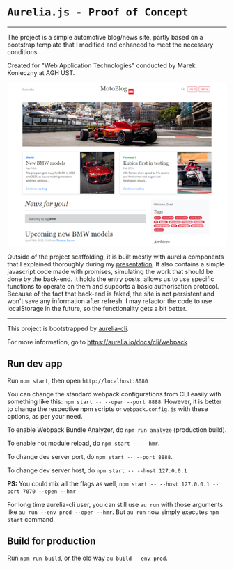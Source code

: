 # `Aurelia.js - Proof of Concept`
------

The project is a simple automotive blog/news site, partly based on a bootstrap template that I modified and enhanced to meet the necessary conditions.

Created for "Web Application Technologies" conducted by Marek Konieczny at AGH UST. ​ 

![alt text](https://github.com/nerooc/Aurelia.js-PoC/blob/master/Presentation/Images/project.png)


Outside of the project scaffolding, it is built mostly with aurelia components that I explained thoroughly during my [presentation](https://github.com/nerooc/Aurelia.js-PoC/tree/master/Presentation). It also contains a simple javascript code made with promises, simulating the work that should be done by the back-end. It holds the entry posts, allows us to use specific functions to operate on them and supports a basic authorisation protocol. Because of the fact that back-end is faked, the site is not persistent and won't save any information after refresh. I may refactor the code to use localStorage in the future, so the functionality gets a bit better.​




------
This project is bootstrapped by [aurelia-cli](https://github.com/aurelia/cli).

For more information, go to https://aurelia.io/docs/cli/webpack

## Run dev app

Run `npm start`, then open `http://localhost:8080`

You can change the standard webpack configurations from CLI easily with something like this: `npm start -- --open --port 8888`. However, it is better to change the respective npm scripts or `webpack.config.js` with these options, as per your need.

To enable Webpack Bundle Analyzer, do `npm run analyze` (production build).

To enable hot module reload, do `npm start -- --hmr`.

To change dev server port, do `npm start -- --port 8888`.

To change dev server host, do `npm start -- --host 127.0.0.1`

**PS:** You could mix all the flags as well, `npm start -- --host 127.0.0.1 --port 7070 --open --hmr`

For long time aurelia-cli user, you can still use `au run` with those arguments like `au run --env prod --open --hmr`. But `au run` now simply executes `npm start` command.

## Build for production

Run `npm run build`, or the old way `au build --env prod`.
